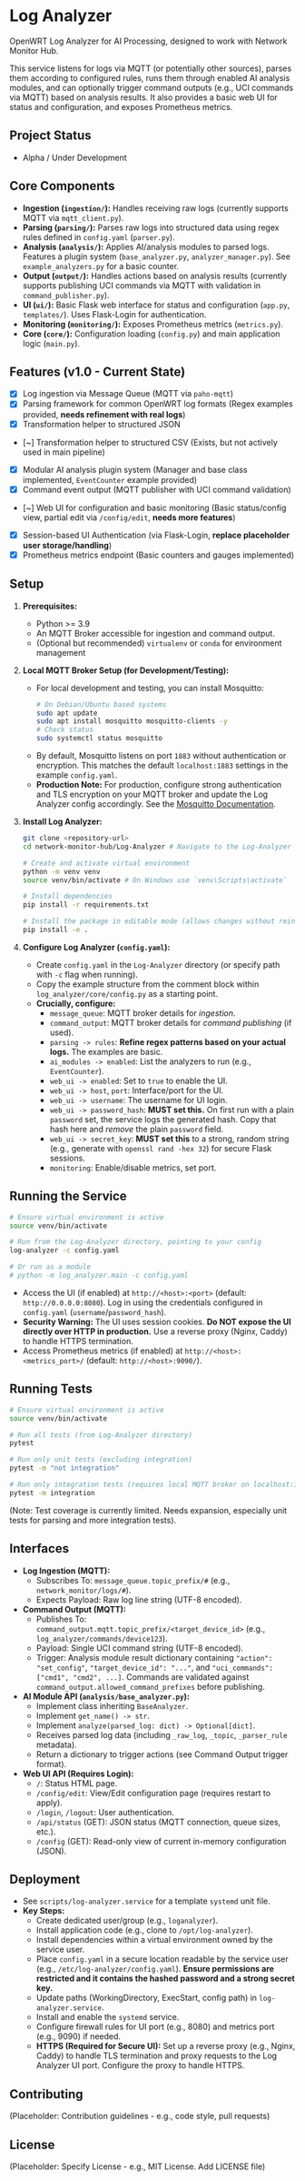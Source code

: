 # Log Analyzer

OpenWRT Log Analyzer for AI Processing, designed to work with Network Monitor Hub.

This service listens for logs via MQTT (or potentially other sources), parses them according to configured rules, runs them through enabled AI analysis modules, and can optionally trigger command outputs (e.g., UCI commands via MQTT) based on analysis results. It also provides a basic web UI for status and configuration, and exposes Prometheus metrics.

## Project Status

*   Alpha / Under Development

## Core Components

*   **Ingestion (`ingestion/`):** Handles receiving raw logs (currently supports MQTT via `mqtt_client.py`).
*   **Parsing (`parsing/`):** Parses raw logs into structured data using regex rules defined in `config.yaml` (`parser.py`).
*   **Analysis (`analysis/`):** Applies AI/analysis modules to parsed logs. Features a plugin system (`base_analyzer.py`, `analyzer_manager.py`). See `example_analyzers.py` for a basic counter.
*   **Output (`output/`):** Handles actions based on analysis results (currently supports publishing UCI commands via MQTT with validation in `command_publisher.py`).
*   **UI (`ui/`):** Basic Flask web interface for status and configuration (`app.py`, `templates/`). Uses Flask-Login for authentication.
*   **Monitoring (`monitoring/`):** Exposes Prometheus metrics (`metrics.py`).
*   **Core (`core/`):** Configuration loading (`config.py`) and main application logic (`main.py`).

## Features (v1.0 - Current State)

*   [x] Log ingestion via Message Queue (MQTT via `paho-mqtt`)
*   [x] Parsing framework for common OpenWRT log formats (Regex examples provided, **needs refinement with real logs**)
*   [x] Transformation helper to structured JSON
*   [~] Transformation helper to structured CSV (Exists, but not actively used in main pipeline)
*   [x] Modular AI analysis plugin system (Manager and base class implemented, `EventCounter` example provided)
*   [x] Command event output (MQTT publisher with UCI command validation)
*   [~] Web UI for configuration and basic monitoring (Basic status/config view, partial edit via `/config/edit`, **needs more features**)
*   [x] Session-based UI Authentication (via Flask-Login, **replace placeholder user storage/handling**)
*   [x] Prometheus metrics endpoint (Basic counters and gauges implemented)

## Setup

1.  **Prerequisites:**
    *   Python >= 3.9
    *   An MQTT Broker accessible for ingestion and command output.
    *   (Optional but recommended) `virtualenv` or `conda` for environment management

2.  **Local MQTT Broker Setup (for Development/Testing):**
    *   For local development and testing, you can install Mosquitto:
        ```bash
        # On Debian/Ubuntu based systems
        sudo apt update
        sudo apt install mosquitto mosquitto-clients -y
        # Check status
        sudo systemctl status mosquitto
        ```
    *   By default, Mosquitto listens on port `1883` without authentication or encryption. This matches the default `localhost:1883` settings in the example `config.yaml`.
    *   **Production Note:** For production, configure strong authentication and TLS encryption on your MQTT broker and update the Log Analyzer config accordingly. See the [Mosquitto Documentation](https://mosquitto.org/documentation/).

3.  **Install Log Analyzer:**
    ```bash
    git clone <repository-url>
    cd network-monitor-hub/Log-Analyzer # Navigate to the Log-Analyzer directory

    # Create and activate virtual environment
    python -m venv venv
    source venv/bin/activate # On Windows use `venv\Scripts\activate`

    # Install dependencies
    pip install -r requirements.txt

    # Install the package in editable mode (allows changes without reinstalling)
    pip install -e .
    ```

4.  **Configure Log Analyzer (`config.yaml`):**
    *   Create `config.yaml` in the `Log-Analyzer` directory (or specify path with `-c` flag when running).
    *   Copy the example structure from the comment block within `log_analyzer/core/config.py` as a starting point.
    *   **Crucially, configure:**
        *   `message_queue`: MQTT broker details for *ingestion*.
        *   `command_output`: MQTT broker details for *command publishing* (if used).
        *   `parsing -> rules`: **Refine regex patterns based on your actual logs.** The examples are basic.
        *   `ai_modules -> enabled`: List the analyzers to run (e.g., `EventCounter`).
        *   `web_ui -> enabled`: Set to `true` to enable the UI.
        *   `web_ui -> host`, `port`: Interface/port for the UI.
        *   `web_ui -> username`: The username for UI login.
        *   `web_ui -> password_hash`: **MUST set this.** On first run with a plain `password` set, the service logs the generated hash. Copy that hash here and *remove* the plain `password` field.
        *   `web_ui -> secret_key`: **MUST set this** to a strong, random string (e.g., generate with `openssl rand -hex 32`) for secure Flask sessions.
        *   `monitoring`: Enable/disable metrics, set port.

## Running the Service

```bash
# Ensure virtual environment is active
source venv/bin/activate

# Run from the Log-Analyzer directory, pointing to your config
log-analyzer -c config.yaml

# Or run as a module
# python -m log_analyzer.main -c config.yaml
```
*   Access the UI (if enabled) at `http://<host>:<port>` (default: `http://0.0.0.0:8080`). Log in using the credentials configured in `config.yaml` (`username`/`password_hash`).
*   **Security Warning:** The UI uses session cookies. **Do NOT expose the UI directly over HTTP in production.** Use a reverse proxy (Nginx, Caddy) to handle HTTPS termination.
*   Access Prometheus metrics (if enabled) at `http://<host>:<metrics_port>/` (default: `http://<host>:9090/`).

## Running Tests

```bash
# Ensure virtual environment is active
source venv/bin/activate

# Run all tests (from Log-Analyzer directory)
pytest

# Run only unit tests (excluding integration)
pytest -m "not integration"

# Run only integration tests (requires local MQTT broker on localhost:1883)
pytest -m integration
```
(Note: Test coverage is currently limited. Needs expansion, especially unit tests for parsing and more integration tests).

## Interfaces

*   **Log Ingestion (MQTT):**
    *   Subscribes To: `message_queue.topic_prefix/#` (e.g., `network_monitor/logs/#`).
    *   Expects Payload: Raw log line string (UTF-8 encoded).
*   **Command Output (MQTT):**
    *   Publishes To: `command_output.mqtt.topic_prefix/<target_device_id>` (e.g., `log_analyzer/commands/device123`).
    *   Payload: Single UCI command string (UTF-8 encoded).
    *   Trigger: Analysis module result dictionary containing `"action": "set_config"`, `"target_device_id": "..."`, and `"uci_commands": ["cmd1", "cmd2", ...]`. Commands are validated against `command_output.allowed_command_prefixes` before publishing.
*   **AI Module API (`analysis/base_analyzer.py`):**
    *   Implement class inheriting `BaseAnalyzer`.
    *   Implement `get_name() -> str`.
    *   Implement `analyze(parsed_log: dict) -> Optional[dict]`.
    *   Receives parsed log data (including `_raw_log`, `_topic`, `_parser_rule` metadata).
    *   Return a dictionary to trigger actions (see Command Output trigger format).
*   **Web UI API (Requires Login):**
    *   `/`: Status HTML page.
    *   `/config/edit`: View/Edit configuration page (requires restart to apply).
    *   `/login`, `/logout`: User authentication.
    *   `/api/status` (GET): JSON status (MQTT connection, queue sizes, etc.).
    *   `/config` (GET): Read-only view of current in-memory configuration (JSON).

## Deployment

*   See `scripts/log-analyzer.service` for a template `systemd` unit file.
*   **Key Steps:**
    *   Create dedicated user/group (e.g., `loganalyzer`).
    *   Install application code (e.g., clone to `/opt/log-analyzer`).
    *   Install dependencies within a virtual environment owned by the service user.
    *   Place `config.yaml` in a secure location readable by the service user (e.g., `/etc/log-analyzer/config.yaml`). **Ensure permissions are restricted and it contains the hashed password and a strong secret key.**
    *   Update paths (WorkingDirectory, ExecStart, config path) in `log-analyzer.service`.
    *   Install and enable the `systemd` service.
    *   Configure firewall rules for UI port (e.g., 8080) and metrics port (e.g., 9090) if needed.
    *   **HTTPS (Required for Secure UI):** Set up a reverse proxy (e.g., Nginx, Caddy) to handle TLS termination and proxy requests to the Log Analyzer UI port. Configure the proxy to handle HTTPS.

## Contributing

(Placeholder: Contribution guidelines - e.g., code style, pull requests)

## License

(Placeholder: Specify License - e.g., MIT License. Add LICENSE file)
